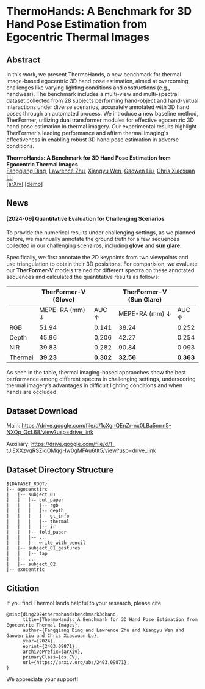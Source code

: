 # ThermoHands: A Benchmark for 3D Hand Pose Estimation from Egocentric Thermal Images

## Abstract
In this work, we present ThermoHands, a new benchmark for thermal image-based egocentric 3D hand pose estimation, aimed at overcoming challenges like varying lighting conditions and obstructions (e.g., handwear). The benchmark includes a multi-view and multi-spectral dataset collected from 28 subjects performing hand-object and hand-virtual interactions under diverse scenarios, accurately annotated with 3D hand poses through an automated process. We introduce a new baseline method, TherFormer, utilizing dual transformer modules for effective egocentric 3D hand pose estimation in thermal imagery. Our experimental results highlight TherFormer's leading performance and affirm thermal imaging's effectiveness in enabling robust 3D hand pose estimation in adverse conditions. 

**ThermoHands: A Benchmark for 3D Hand Pose Estimation from Egocentric Thermal Images**
<br/>
[Fangqiang Ding](https://toytiny.github.io/), [Lawrence Zhu](https://lawrencez22.github.io/), [Xiangyu Wen](https://scholar.google.com/citations?user=WxgdNyAAAAAJ&hl=en&oi=ao), [Gaowen Liu](https://scholar.google.com/citations?user=WxgdNyAAAAAJ&hl=en&oi=ao), [Chris Xiaoxuan Lu](https://christopherlu.github.io/)
<br/>
[[arXiv]](https://arxiv.org/abs/2403.09871.pdf) [[demo]](https://www.youtube.com/watch?v=-oXKspAEyhg) 

## News

#### [2024-09] Quantitative Evaluation for Challenging Scenarios

To provide the numerical results under challenging settings, as we planned before, we mannually annotate the ground truth for a few sequences collected in our challenging scenairos, including **glove** and **sun glare**.

Specifically, we first annotate the 2D keypoints from two viewpoints and use triangulation to obtain their 3D posisitons. For comparision, we evaluate our **TherFormer-V** models trained for different spectra on these annotated sequences and calculated the quantitative results as follows:

|                        | TherFormer-V (Glove)       |                          | TherFormer-V (Sun Glare)   |                          |
|------------------------|----------------------------|--------------------------|----------------------------|--------------------------|
|                        | MEPE-RA (mm) ↓             | AUC ↑                    | MEPE-RA (mm) ↓             | AUC ↑                    |
| RGB                    | 51.94                      | 0.141                    | 38.24                      | 0.252                    |
| Depth                  | 45.96                      | 0.206                    | 42.27                      | 0.254                    |
| NIR                    | 39.83                      | 0.282                    | 90.84                      | 0.093                    |
| Thermal                | **39.23**                  | **0.302**                | **32.56**                  | **0.363**                |

As seen in the table, thermal imaging-based appraoches show the best performance among different spectra in challenging settings, underscoring thermal imagery’s advantages in difficult lighting conditions and when hands are occluded. 

## Dataset Download

Main: https://drive.google.com/file/d/1cXgnQEnZr-nx0LBa5mrn5-NXOp_QcL68/view?usp=drive_link

Auxiliary: https://drive.google.com/file/d/1-tJiEXXzvqRSZiqOMqgHw0gMFAu6tlt5/view?usp=drive_link

## Dataset Directory Structure
```
${DATASET_ROOT}
|-- egocenctirc
|   |-- subject_01
|   |   |-- cut_paper
|   |   |   |-- rgb
|   |   |   |-- depth
|   |   |   |-- gt_info
|   |   |   |-- thermal
|   |   |   |-- ir
|   |   |-- fold_paper
|   |   |-- ...
|   |   |-- write_with_pencil
|   |-- subject_01_gestures
|   |   |-- tap
|   |-- ...
|   |-- subject_02
|-- exocentric

```

## Citiation
If you find ThermoHands helpful to your research, please cite 
```
@misc{ding2024thermohandsbenchmark3dhand,
      title={ThermoHands: A Benchmark for 3D Hand Pose Estimation from Egocentric Thermal Images}, 
      author={Fangqiang Ding and Lawrence Zhu and Xiangyu Wen and Gaowen Liu and Chris Xiaoxuan Lu},
      year={2024},
      eprint={2403.09871},
      archivePrefix={arXiv},
      primaryClass={cs.CV},
      url={https://arxiv.org/abs/2403.09871}, 
}
```
We appreciate your support!
